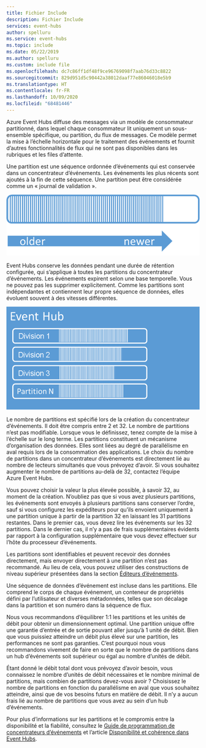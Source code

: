 ```yaml
---
title: Fichier Include
description: Fichier Include
services: event-hubs
author: spelluru
ms.service: event-hubs
ms.topic: include
ms.date: 05/22/2019
ms.author: spelluru
ms.custom: include file
ms.openlocfilehash: dc7c86ff1df48f9ce96769098f7aab76d33c8822
ms.sourcegitcommit: 829d951d5c90442a38012daaf77e86046018e5b9
ms.translationtype: HT
ms.contentlocale: fr-FR
ms.lasthandoff: 10/09/2020
ms.locfileid: "68481446"
---
```

Azure Event Hubs diffuse des messages via un modèle de consommateur partitionné, dans lequel chaque consommateur lit uniquement un sous-ensemble spécifique, ou partition, du flux de messages. Ce modèle permet la mise à l’échelle horizontale pour le traitement des événements et fournit d’autres fonctionnalités de flux qui ne sont pas disponibles dans les rubriques et les files d’attente.

Une partition est une séquence ordonnée d’événements qui est conservée dans un concentrateur d’événements. Les événements les plus récents sont ajoutés à la fin de cette séquence. Une partition peut être considérée comme un « journal de validation ».

![Event Hubs](./media/event-hubs-partitions/partition.png)

Event Hubs conserve les données pendant une durée de rétention configurée, qui s’applique à toutes les partitions du concentrateur d’événements. Les événements expirent selon une base temporelle. Vous ne pouvez pas les supprimer explicitement. Comme les partitions sont indépendantes et contiennent leur propre séquence de données, elles évoluent souvent à des vitesses différentes.

![Event Hubs](./media/event-hubs-partitions/multiple-partitions.png)

Le nombre de partitions est spécifié lors de la création du concentrateur d’événements. Il doit être compris entre 2 et 32. Le nombre de partitions n’est pas modifiable. Lorsque vous le définissez, tenez compte de la mise à l’échelle sur le long terme. Les partitions constituent un mécanisme d’organisation des données. Elles sont liées au degré de parallélisme en aval requis lors de la consommation des applications. Le choix du nombre de partitions dans un concentrateur d’événements est directement lié au nombre de lecteurs simultanés que vous prévoyez d’avoir. Si vous souhaitez augmenter le nombre de partitions au-delà de 32, contactez l’équipe Azure Event Hubs.

Vous pouvez choisir la valeur la plus élevée possible, à savoir 32, au moment de la création. N’oubliez pas que si vous avez plusieurs partitions, les événements sont envoyés à plusieurs partitions sans conserver l’ordre, sauf si vous configurez les expéditeurs pour qu’ils envoient uniquement à une partition unique à partir de la partition 32 en laissant les 31 partitions restantes. Dans le premier cas, vous devez lire les événements sur les 32 partitions. Dans le dernier cas, il n’y a pas de frais supplémentaires évidents par rapport à la configuration supplémentaire que vous devez effectuer sur l’hôte du processeur d’événements.

Les partitions sont identifiables et peuvent recevoir des données directement, mais envoyer directement à une partition n’est pas recommandé. Au lieu de cela, vous pouvez utiliser des constructions de niveau supérieur présentées dans la section [Éditeurs d’événements](../articles/event-hubs/event-hubs-features.md#event-publishers). 

Une séquence de données d’événement est incluse dans les partitions. Elle comprend le corps de chaque événement, un conteneur de propriétés défini par l’utilisateur et diverses métadonnées, telles que son décalage dans la partition et son numéro dans la séquence de flux.

Nous vous recommandons d’équilibrer 1:1 les partitions et les unités de débit pour obtenir un dimensionnement optimal. Une partition unique offre une garantie d’entrée et de sortie pouvant aller jusqu’à 1 unité de débit. Bien que vous puissiez atteindre un débit plus élevé sur une partition, les performances ne sont pas garanties. C’est pourquoi nous vous recommandons vivement de faire en sorte que le nombre de partitions dans un hub d’événements soit supérieur ou égal au nombre d’unités de débit.

Étant donné le débit total dont vous prévoyez d’avoir besoin, vous connaissez le nombre d’unités de débit nécessaires et le nombre minimal de partitions, mais combien de partitions devez-vous avoir ? Choisissez le nombre de partitions en fonction du parallélisme en aval que vous souhaitez atteindre, ainsi que de vos besoins futurs en matière de débit. Il n’y a aucun frais lié au nombre de partitions que vous avez au sein d’un hub d’événements.

Pour plus d’informations sur les partitions et le compromis entre la disponibilité et la fiabilité, consultez le [Guide de programmation de concentrateurs d’événements](../articles/event-hubs/event-hubs-programming-guide.md#partition-key) et l’article [Disponibilité et cohérence dans Event Hubs](../articles/event-hubs/event-hubs-availability-and-consistency.md).

